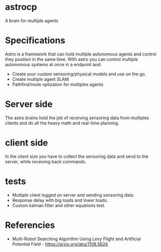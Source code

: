 # astrocp
A brain for multiple agents


# Specifications 
Astro is a framework that can hold multiple autonomous agents and control they position in the same time.
With astro you can control multiple autonomous systems at once in a endpoint and:
  * Create your custom sensoring/physical models and use on the go.
  * Create multiple agent SLAM
  * Pathfind/route optization for multiples agents
  
# Server side 

The astro brains hold the job of receiving sensoring data from multiples clients and do all the heavy math and real-time planning.

# client side

In the client size you have to collect the sensoring data and send to the server, while receiving back commands.
  
# tests 

* Multiple client logged on server and sending sensoring data. 
* Response delay with big loads and lower loads.
* Custom kalman filter and other equations test.


# Referencies 
*  Multi-Robot Searching Algorithm Using Levy Flight and Artificial Potential Field - https://arxiv.org/abs/1108.5624 
